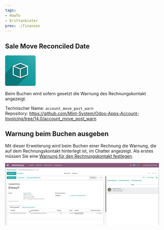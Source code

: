 ```yaml
---
tags:
- HowTo
- Drittanbieter
prev: ./finanzen
---
```

## Sale Move Reconciled Date

![icon_oms_box](assets/icon_oms_box.png)

Beim Buchen wird sofern gesetzt die Warnung des Rechnungskontakt angezeigt.

Technischer Name: `account_move_post_warn`\
Repository: <https://github.com/Mint-System/Odoo-Apps-Account-Invoicing/tree/14.0/account_move_post_warn>

## Warnung beim Buchen ausgeben

Mit dieser Erweiterung wird beim Buchen einer Rechnung die Warnung, die auf dem Rechnungskontakt hinterlegt ist, im Chatter angezeigt. Als erstes müssen Sie eine [Warnung für den Rechnungskontakt festlegen](Abrechnung.md#Warnung%20für%20den%20Rechnungskontakt%20festlegen).

![Account Move Post Warn](assets/Account%20Move%20Post%20Warn.gif) 